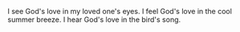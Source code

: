 I see God's love in my loved one's eyes. I feel God's love in the cool summer breeze. I hear God's love in the bird's song.
